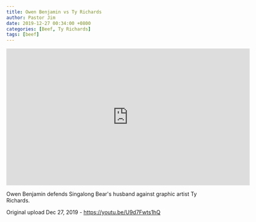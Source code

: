 ```yaml
---
title: Owen Benjamin vs Ty Richards
author: Pastor Jim
date: 2019-12-27 00:34:00 +0800
categories: [Beef, Ty Richards]
tags: [beef]
---
```


<iframe width="640" height="360" scrolling="no" frameborder="0" style="border: none;" src="https://www.bitchute.com/embed/FhyyLHx1uF7o/"></iframe>

Owen Benjamin defends Singalong Bear's husband against graphic artist Ty Richards.



Original upload Dec 27, 2019 - https://youtu.be/U9d7Fwts1hQ